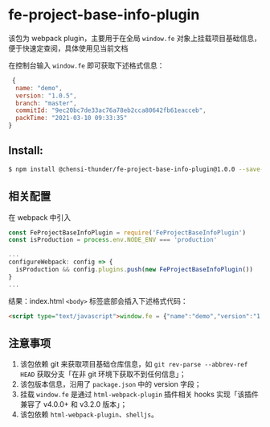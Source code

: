 # fe-project-base-info-plugin
该包为 webpack plugin，主要用于在全局 `window.fe` 对象上挂载项目基础信息，便于快速定查阅，具体使用见当前文档

在控制台输入 `window.fe` 即可获取下述格式信息：

```javascript
 {
  name: "demo", 
  version: "1.0.5", 
  branch: "master", 
  commitId: "9ec20bc7de33ac76a78eb2cca80642fb61eacceb", 
  packTime: "2021-03-10 09:33:35"
}
```

## Install:

```bash
$ npm install @chensi-thunder/fe-project-base-info-plugin@1.0.0 --save-dev
```

## 相关配置
在 webpack 中引入

```javascript
const FeProjectBaseInfoPlugin = require('FeProjectBaseInfoPlugin')
const isProduction = process.env.NODE_ENV === 'production'

...
configureWebpack: config => {
  isProduction && config.plugins.push(new FeProjectBaseInfoPlugin())
}
...
```    

结果：index.html `<body>` 标签底部会插入下述格式代码：

```html
<script type="text/javascript">window.fe = {"name":"demo","version":"1.0.5","branch":"master","commitId":"9ec20bc7de33ac76a78eb2cca80642fb61eacceb","packTime":"2023-03-10 09:33:35"}</script>
```

## 注意事项

1. 该包依赖 git 来获取项目基础仓库信息，如 `git rev-parse --abbrev-ref HEAD` 获取分支「在非 git 环境下获取不到任何信息」；
2. 该包版本信息，沿用了 `package.json` 中的 version 字段；
3. 挂载 `window.fe` 是通过 `html-webpack-plugin` 插件相关 hooks 实现「该插件兼容了 v4.0.0+ 和 v3.2.0 版本」；
4. 该包依赖 `html-webpack-plugin`、`shelljs`。
